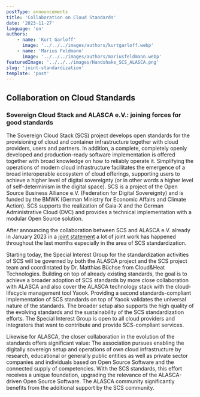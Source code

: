 ```yaml
---
postType: announcements
title: 'Collaboration on Cloud Standards'
date: '2023-11-27'
language: 'en'
authors:
    - name: 'Kurt Garloff'
      image: '../../../images/authors/kurtgarloff.webp'
    - name: 'Marius Feldmann'
      image: '../../../images/authors/mariusfeldmann.webp'
featuredImage: '../../../images/Handshake_SCS_ALASCA.png'
slug: 'joint-standardization'
template: 'post'
---
```


## Collaboration on Cloud Standards

### Sovereign Cloud Stack and ALASCA e.V.: joining forces for good standards

The Sovereign Cloud Stack (SCS) project develops open standards for the
provisioning of cloud and container infrastructure together with cloud
providers, users and partners. In addition, a complete, completely openly
developed and production-ready software implementation is offered together
with broad knowledge on how to reliably operate it. Simplifying
the operations of modern cloud infrastructure facilitates the emergence
of a broad interoperable ecosystem of cloud offerings, supporting users
to achieve a higher level of digital sovereignty (or in other words
a higher level of self-determinism in the digital space). SCS is a project
of the Open Source Business Alliance e.V. (Federation for Digital Sovereignty)
and is funded by the BMWK (German Ministry for Economic Affairs and Climate
Action). SCS supports the realization of Gaia-X and the German Administrative
Cloud (DVC) and provides a technical implementation with a modular Open
Source solution.

After announcing the collaboration between SCS and ALASCA e.V. already
in January 2023 in a [joint statement](https://scs.community/2023/01/16/collaboration-of-alasca-and-scs/)
a lot of joint work has happened throughout the last months especially
in the area of SCS standardization.

Starting today, the Special Interest Group for the standardization activities
of SCS will be governed by both the ALASCA project and the SCS project team
and coordintated by Dr. Matthias Büchse from Cloud&Heat Technologies.
Building on top of already existing standards, the goal is to achieve a
broader adoption of SCS standards by more close collaboration with ALASCA
and also cover the ALASCA technology stack with the cloud-lifecycle management
tool Yaook. Providing a second standards-compliant implementation of SCS
standards on top of Yaook validates the universal nature of the standards.
The broader setup also supports the high quality of the evolving standards
and the sustainability of the SCS standardization efforts. The Special
Interest Group is open to all cloud providers and integrators that want
to contribute and provide SCS-compliant services.

Likewise for ALASCA, the closer collaboration in the evolution of the standards
offers significant value: The association pursues enabling the digitally
sovereign setup and operations of own cloud infrastructure by research,
educational or generally public entities as well as private sector
companies and individuals based on Open Source Software and the connected
supply of competencies. With the SCS standards, this effort receives
a unique foundation, upgrading the relevance of the ALASCA-driven
Open Source Software. The ALASCA community significantly benefits from
the additional support by the SCS community.
